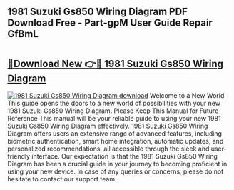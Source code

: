 ## 1981 Suzuki Gs850 Wiring Diagram PDF Download Free - Part-gpM User Guide Repair GfBmL

# <h2><a href="http://dflsv5.blite.top/?on=1981+Suzuki+Gs850+Wiring+Diagram">🔗Download New 👉🔴 1981 Suzuki Gs850 Wiring Diagram</a></h2>

[![1981 Suzuki Gs850 Wiring Diagram download](https://i.imgur.com/lujVjoI.png)](http://dflsv5.blite.top/?on=1981+Suzuki+Gs850+Wiring+Diagram)
Welcome to a New World This guide opens the doors to a new world of possibilities with your new 1981 Suzuki Gs850 Wiring Diagram. Please Keep This Manual for Future Reference This manual will be your reliable guide to using your new 1981 Suzuki Gs850 Wiring Diagram effectively. 1981 Suzuki Gs850 Wiring Diagram offers users an extensive range of advanced features, including biometric authentication, smart home integration, automatic updates, and personalized recommendations, all accessible through the sleek and user-friendly interface. Our expectation is that the 1981 Suzuki Gs850 Wiring Diagram has been a crucial guide in your journey to becoming proficient in using your new device. In case of any queries or concerns, please do not hesitate to contact our support team.
